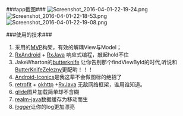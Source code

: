 
###app截图###
![
![Screenshot_2016-04-01-22-19-24.png](http://upload-images.jianshu.io/upload_images/295205-f5527b4906d134ce.png?imageMogr2/auto-orient/strip%7CimageView2/2/w/1240)](http://upload-images.jianshu.io/upload_images/295205-85e8cdb009538104.png?imageMogr2/auto-orient/strip%7CimageView2/2/w/1240)
![Screenshot_2016-04-01-22-18-53.png](http://upload-images.jianshu.io/upload_images/295205-f4cf79a5287a0b3b.png?imageMogr2/auto-orient/strip%7CimageView2/2/w/1240)
![Screenshot_2016-04-01-22-19-08.png](http://upload-images.jianshu.io/upload_images/295205-65c87097d82657bc.png?imageMogr2/auto-orient/strip%7CimageView2/2/w/1240)


###使用的技术###

  1. 采用的[MVP](https://zh.wikipedia.org/zh-cn/Model_View_Presenter)构架，有效的解耦View与Model；
  2. [RxAndroid](https://github.com/ReactiveX/RxAndroid) + [RxJava](https://github.com/ReactiveX/RxJava) 响应式编程，敲起hold不住
  3. JakeWharton的[butterknife](https://github.com/JakeWharton/butterknife) 让你告别那个findViewById的时代,听说和[ButterKnifeZelezny](https://github.com/avast/android-butterknife-zelezny)更配哟！！！
  4.  [Android-Iconics](https://github.com/mikepenz/Android-Iconics)是我这辈不会做图标的绝招了
  5. [retrofit](https://github.com/square/retrofit) + [okhttp](https://github.com/square/okhttp) +[RxJava](https://github.com/ReactiveX/RxJava) 无敌网络框架，谁用谁知道。
  6. [glide](https://github.com/bumptech/glide)图片加载简单却不含糊
  7. [realm-java](https://github.com/realm/realm-java)数据缓存为移动而生
  8. [*logger*](https://github.com/orhanobut/logger)让你的log更加漂亮

